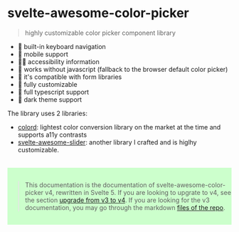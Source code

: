 <h1>svelte-awesome-color-picker</h1>

> highly customizable color picker component library

- 🎹 built-in keyboard navigation
- 📱 mobile support
- 🤸‍♂️ accessibility information
- 🤯 works without javascript (fallback to the browser default color picker)
- 🏇 it's compatible with form libraries
- 🧩 fully customizable
- 🔨 full typescript support
- 🖤 dark theme support

The library uses 2 libraries:

- [colord](https://github.com/omgovich/colord): lightest color conversion library on the market at the time and supports a11y contrasts
- [svelte-awesome-slider](https://github.com/Ennoriel/svelte-awesome-slider): another library I crafted and is higlhy customizable.

<div style="background-color: #CCFFCC; padding: 16px 0; margin-top: 32px;" >

> This documentation is the documentation of svelte-awesome-color-picker v4, rewritten in Svelte 5. If you are looking to upgrate to v4, see the section [upgrade from v3 to v4](#upgrade-from-v3-to-v4). If you are looking for the v3 documentation, you may go through the markdown [files of the repo](https://github.com/Ennoriel/svelte-awesome-color-picker/tree/master/src/routes/sections).

</div>

